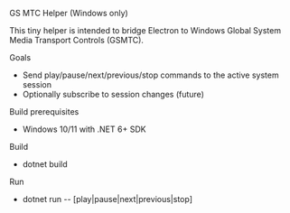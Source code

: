 GS MTC Helper (Windows only)

This tiny helper is intended to bridge Electron to Windows Global System Media Transport Controls (GSMTC).

Goals
- Send play/pause/next/previous/stop commands to the active system session
- Optionally subscribe to session changes (future)

Build prerequisites
- Windows 10/11 with .NET 6+ SDK

Build
- dotnet build

Run
- dotnet run -- [play|pause|next|previous|stop]
